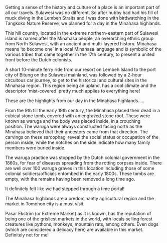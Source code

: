 Getting a sense of the history and culture of a place is an important part of all our travels. Sulawesi was no different. So after hubby had had his fill of muck diving in the Lembeh Straits and I was done with birdwatching in the Tangkoko Nature Reserve, we planned for a day in the Minahasa highlands.

This hill country, located in the extreme northern-eastern part of Sulawesi island is named after the Minahasa people, an overarching ethnic group from North Sulawesi, with an ancient and multi-layered history. Minahasa means ‘to become one’ in a local Minahasa language and is symbolic of the various tribes that came together in the 17th century, to present a united front before the Dutch colonists.

A short 10-minute ferry ride from our resort on Lembeh Island to the port city of Bitung on the Sulawesi mainland, was followed by a 2-hour circuitous car journey, to get to the historical and cultural sites in the Minahasa region. This region being an upland, has a cool climate and the descriptor ‘mist-covered’ pretty much applies to everything here!

These are the highlights from our day in the Minahasa highlands…..

From the 9th till the early 19th century, the Minahasa placed their dead in a cubical stone tomb, covered with an engraved stone roof. These were known as waruga and the body was placed inside, in a crouching position. The waruga were always constructed facing north as the Minahasa believed that their ancestors came from that direction. The carvings on these sarcophagi reveal the social status or occupation of the person inside, while the notches on the side indicate how many family members were buried inside.

The waruga practice was stopped by the Dutch colonial government in the 1860s, for fear of diseases spreading from the rotting corpses inside. There are well over 100 waruga graves in this location including those of some colonial soldiers/officials entombed in the early 1800s. These tombs are empty, with the remains having been removed a long time ago.

It definitely felt like we had stepped through a time portal!

The Minahasa highlands are a predominantly agricultural region and the market in Tomohon city is a must visit.

Pasar Ekstrim (or Extreme Market) as it is known, has the reputation of being one of the grisliest markets in the world, with locals selling forest creatures like pythons, monkeys, mountain rats, among others. Even dogs (which are considered a delicacy here) are available in this market. Definitely not for me!

